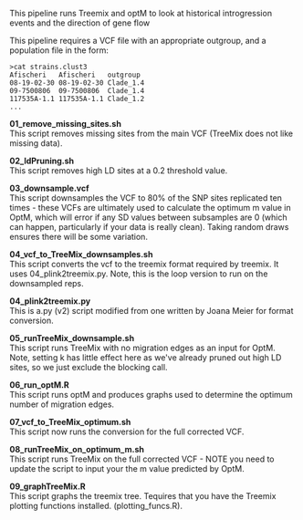 This pipeline runs Treemix and optM to look at historical introgression events and the direction of gene flow 

This pipeline requires a VCF file with an appropriate outgroup, and a population file in the form: 

```
>cat strains.clust3
Afischeri	Afischeri	outgroup
08-19-02-30	08-19-02-30	Clade_1.4
09-7500806	09-7500806	Clade_1.4
117535A-1.1	117535A-1.1	Clade_1.2
...
```

**01_remove_missing_sites.sh**<br>
This script removes missing sites from the main VCF (TreeMix does not like missing data).<br>

**02_ldPruning.sh**<br>
This script removes high LD sites at a 0.2 threshold value.<br>

**03_downsample.vcf**<br>
This script downsamples the VCF to 80% of the SNP sites replicated ten times - these VCFs are ultimately used to calculate the optimum m value in OptM, which will error if any SD values between subsamples are 0 (which can happen, particularly if your data is really clean). Taking random draws ensures there will be some variation.<br>

**04_vcf_to_TreeMix_downsamples.sh**<br>
This script converts the vcf to the treemix format required by treemix. It uses 04_plink2treemix.py. Note, this is the loop version to run on the downsampled reps.<br>

**04_plink2treemix.py**<br>
This is a.py (v2) script modified from one written by Joana Meier for format conversion.<br>

**05_runTreeMix_downsample.sh**<br> 
This script runs TreeMix with no migration edges as an input for OptM. Note, setting k has little effect here as we've already pruned out high LD sites, so we just exclude the blocking call.<br>

**06_run_optM.R**<br> 
This script runs optM and produces graphs used to determine the optimum number of migration edges.<br>

**07_vcf_to_TreeMix_optimum.sh**<br>
This script now runs the conversion for the full corrected VCF.<br>

**08_runTreeMix_on_optimum_m.sh**<br>
This script runs TreeMix on the full corrected VCF - NOTE you need to update the script to input your the m value predicted by OptM.<br>

**09_graphTreeMix.R**<br> 
This script graphs the treemix tree. Tequires that you have the Treemix plotting functions installed. (plotting_funcs.R). 
